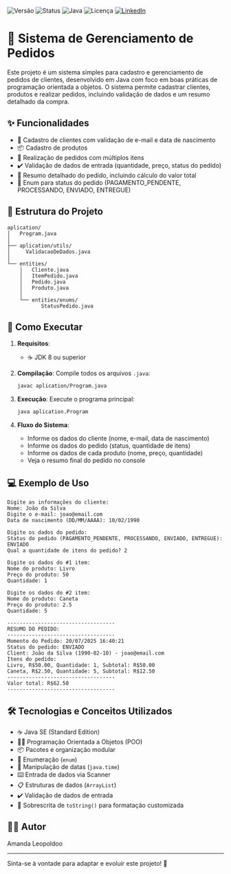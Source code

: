 ![Versão](https://img.shields.io/badge/versão-1.0.0-blue)
![Status](https://img.shields.io/badge/status-concluído-brightgreen)
![Java](https://img.shields.io/badge/Java-8+-orange)
![Licença](https://img.shields.io/badge/licença-MIT-green)
[![LinkedIn](https://img.shields.io/badge/LinkedIn-Perfil-blue?logo=linkedin)](https://www.linkedin.com/in/amandaleopoldo)

# 🛒 Sistema de Gerenciamento de Pedidos

Este projeto é um sistema simples para cadastro e gerenciamento de pedidos de clientes, desenvolvido em Java com foco em boas práticas de programação orientada a objetos. O sistema permite cadastrar clientes, produtos e realizar pedidos, incluindo validação de dados e um resumo detalhado da compra.

## ✨ Funcionalidades

- 👤 Cadastro de clientes com validação de e-mail e data de nascimento
- 📦 Cadastro de produtos
- 📝 Realização de pedidos com múltiplos itens
- ✔️ Validação de dados de entrada (quantidade, preço, status do pedido)
- 🧾 Resumo detalhado do pedido, incluindo cálculo do valor total
- 🔄 Enum para status do pedido (PAGAMENTO_PENDENTE, PROCESSANDO, ENVIADO, ENTREGUE)

## 📁 Estrutura do Projeto

```
aplication/
│   Program.java
│
├── aplication/utils/
│     ValidacaoDeDados.java
│
└── entities/
    │   Cliente.java
    │   ItemPedido.java
    │   Pedido.java
    │   Produto.java
    │
    └── entities/enums/
           StatusPedido.java
```

## 🚀 Como Executar

1. **Requisitos**:
   - ☕ JDK 8 ou superior

2. **Compilação**:
   Compile todos os arquivos `.java`:

   ```sh
   javac aplication/Program.java
   ```

3. **Execução**:
   Execute o programa principal:

   ```sh
   java aplication.Program
   ```

4. **Fluxo do Sistema**:
   - Informe os dados do cliente (nome, e-mail, data de nascimento)
   - Informe os dados do pedido (status, quantidade de itens)
   - Informe os dados de cada produto (nome, preço, quantidade)
   - Veja o resumo final do pedido no console

## 💻 Exemplo de Uso

```
Digite as informações do cliente:
Nome: João da Silva
Digite o e-mail: joao@email.com
Data de nascimento (DD/MM/AAAA): 10/02/1990

Digite os dados do pedido:
Status do pedido (PAGAMENTO_PENDENTE, PROCESSANDO, ENVIADO, ENTREGUE): ENVIADO
Qual a quantidade de itens do pedido? 2

Digite os dados do #1 item:
Nome do produto: Livro
Preço do produto: 50
Quantidade: 1

Digite os dados do #2 item:
Nome do produto: Caneta
Preço do produto: 2.5
Quantidade: 5

-----------------------------------
RESUMO DO PEDIDO:
-----------------------------------
Momento do Pedido: 20/07/2025 16:40:21
Status do pedido: ENVIADO
Client: João da Silva (1990-02-10) - joao@email.com
Itens do pedido:
Livro, R$50.00, Quantidade: 1, Subtotal: R$50.00
Caneta, R$2.50, Quantidade: 5, Subtotal: R$12.50
-----------------------------------
Valor total: R$62.50
-----------------------------------
```

## 🛠️ Tecnologias e Conceitos Utilizados

- ☕ Java SE (Standard Edition)
- 🧑‍💻 Programação Orientada a Objetos (POO)
- 📦 Pacotes e organização modular
- 🔄 Enumeração (`enum`)
- 📅 Manipulação de datas (`java.time`)
- ⌨️ Entrada de dados via Scanner
- 📋 Estruturas de dados (`ArrayList`)
- ✔️ Validação de dados de entrada
- 📝 Sobrescrita de `toString()` para formatação customizada

## 👩‍💻 Autor

Amanda Leopoldoo

---

Sinta-se à vontade para adaptar e evoluir este projeto! 🚀
